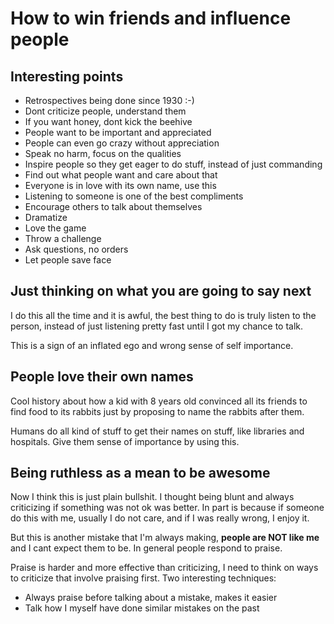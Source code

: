 # How to win friends and influence people


## Interesting points

* Retrospectives being done since 1930 :-)
* Dont criticize people, understand them
* If you want honey, dont kick the beehive
* People want to be important and appreciated
* People can even go crazy without appreciation
* Speak no harm, focus on the qualities
* Inspire people so they get eager to do stuff, instead of just commanding
* Find out what people want and care about that
* Everyone is in love with its own name, use this
* Listening to someone is one of the best compliments
* Encourage others to talk about themselves
* Dramatize
* Love the game
* Throw a challenge
* Ask questions, no orders
* Let people save face


## Just thinking on what you are going to say next

I do this all the time and it is awful, the best thing to do is truly listen to
the person, instead of just listening pretty fast until I got my chance to talk.

This is a sign of an inflated ego and wrong sense of self importance.


## People love their own names

Cool history about how a kid with 8 years old convinced all its friends
to find food to its rabbits just by proposing to name the rabbits after them.

Humans do all kind of stuff to get their names on stuff, like libraries and
hospitals. Give them sense of importance by using this.


## Being ruthless as a mean to be awesome

Now I think this is just plain bullshit. I thought being blunt and always criticizing if
something was not ok was better. In part is because if someone do this with me, usually I do
not care, and if I was really wrong, I enjoy it.

But this is another mistake that I'm always making, **people are NOT like me** and I cant expect
them to be. In general people respond to praise.

Praise is harder and more effective than criticizing, I need to think on ways to criticize
that involve praising first. Two interesting techniques:

* Always praise before talking about a mistake, makes it easier
* Talk how I myself have done similar mistakes on the past
